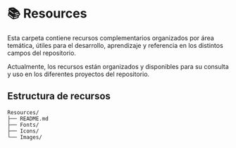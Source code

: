 # 📚 Resources

Esta carpeta contiene recursos complementarios organizados por área temática, útiles para el desarrollo, aprendizaje y referencia en los distintos campos del repositorio.

Actualmente, los recursos están organizados y disponibles para su consulta y uso en los diferentes proyectos del repositorio.

## Estructura de recursos

```
Resources/
├── README.md
├── Fonts/
├── Icons/
└── Images/
```
